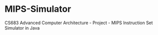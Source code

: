 # MIPS-Simulator
CS683 Advanced Computer Architecture - Project - MIPS Instruction Set Simulator in Java

